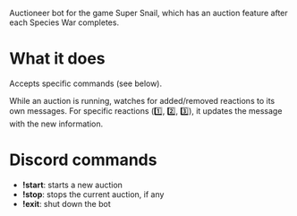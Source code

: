 Auctioneer bot for the game Super Snail, which has an auction feature after each Species War completes.

# What it does

Accepts specific commands (see below).

While an auction is running, watches for added/removed reactions to its own messages. For specific reactions (:one:, :two:, :three:), it updates the message with the new information.

# Discord commands

* **!start**: starts a new auction
* **!stop**: stops the current auction, if any
* **!exit**: shut down the bot
